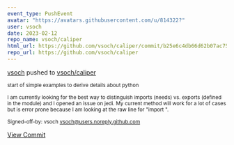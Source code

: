 ```yaml
---
event_type: PushEvent
avatar: "https://avatars.githubusercontent.com/u/814322?"
user: vsoch
date: 2023-02-12
repo_name: vsoch/caliper
html_url: https://github.com/vsoch/caliper/commit/b25e6c4db66d62b07ac752fbe0e2be29d1051e31
repo_url: https://github.com/vsoch/caliper
---
```


<a href='https://github.com/vsoch' target='_blank'>vsoch</a> pushed to <a href='https://github.com/vsoch/caliper' target='_blank'>vsoch/caliper</a>

<small>start of simple examples to derive details about python

I am currently looking for the best way to distinguish imports (needs)
vs. exports (defined in the module) and I opened an issue on jedi.
My current method will work for a lot of cases but is error prone
because I am looking at the raw line for "import ".

Signed-off-by: vsoch <vsoch@users.noreply.github.com></small>

<a href='https://github.com/vsoch/caliper/commit/b25e6c4db66d62b07ac752fbe0e2be29d1051e31' target='_blank'>View Commit</a>